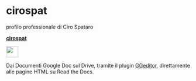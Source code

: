 # cirospat

profilo professionale di Ciro Spataro

[**cirospat**](http://cirospat.readthedocs.io)  
<p><img class="imageLeft" style="width: 33px; height: 30px;" src="http://cirospat.readthedocs.io/it/latest/_static/cirospat.jpg">

Dai Documenti Google Doc sul Drive, tramite il plugin [GGeditor](http://googledocs.readthedocs.io), direttamente alle pagine HTML su Read the Docs.




